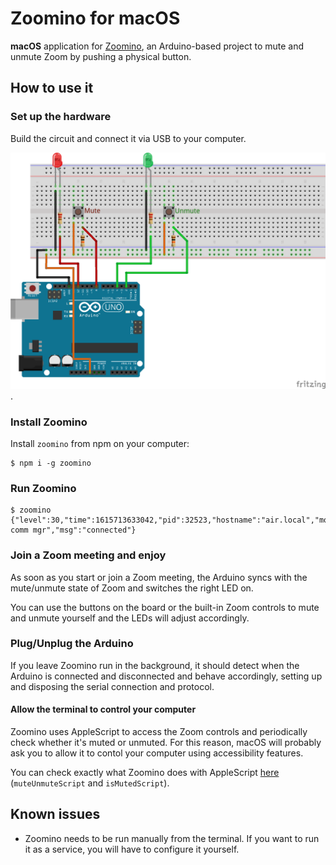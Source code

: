 # Zoomino for macOS

**macOS** application for [Zoomino](https://github.com/mmarcon/zoomino), an Arduino-based project to
mute and unmute Zoom by pushing a physical button.

## How to use it

### Set up the hardware

Build the circuit and connect it via USB to your computer.

![circuit](https://github.com/mmarcon/zoomino/raw/main/resources/board.png).

### Install Zoomino

Install `zoomino` from npm on your computer:

```
$ npm i -g zoomino
```

### Run Zoomino

```
$ zoomino
{"level":30,"time":1615713633042,"pid":32523,"hostname":"air.local","module":"serial comm mgr","msg":"connected"}
```

### Join a Zoom meeting and enjoy

As soon as you start or join a Zoom meeting, the Arduino syncs with the mute/unmute state of Zoom and switches
the right LED on.

You can use the buttons on the board or the built-in Zoom controls to mute and unmute yourself and the LEDs will
adjust accordingly.

### Plug/Unplug the Arduino

If you leave Zoomino run in the background, it should detect when the Arduino is connected and disconnected and behave
accordingly, setting up and disposing the serial connection and protocol.

#### Allow the terminal to control your computer

Zoomino uses AppleScript to access the Zoom controls and periodically check whether it's muted or unmuted.
For this reason, macOS will probably ask you to allow it to contol your computer using accessibility features.

You can check exactly what Zoomino does with AppleScript [here](./lib/zoom.js) (`muteUnmuteScript` and `isMutedScript`).

## Known issues

* Zoomino needs to be run manually from the terminal. If you want to run it as a service, you will have to configure it yourself.
